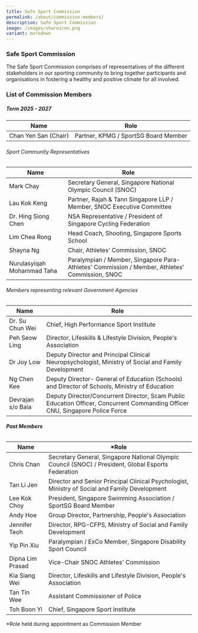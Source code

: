 ```yaml
---
title: Safe Sport Commission
permalink: /about/commission-members/
description: Safe Sport Commission
image: /images/shareicon.png
variant: markdown
---
```

### **Safe Sport Commission** 

The Safe Sport Commission comprises of representatives of the different stakeholders in our sporting community to bring together participants and organisations in fostering a healthy and positive climate for all involved.

### **List of Commission Members** 
##### Term 2025 - 2027


	
| Name | Role| 
| -------- | -------- |
| Chan Yen San (Chair)     | Partner, KPMG / SportSG Board Member|   

###### Sport Community Representatives

	
| Name | Role| 
| -------- | ---------------|
| Mark Chay     | Secretary General, Singapore National Olympic Council (SNOC)  |
| Lau Kok Keng    | Partner, Rajah & Tann Singapore LLP  / Member, SNOC Executive Committee    | 
| Dr. Hing Siong Chen   | NSA Representative / President of Singapore Cycling Federation | 
| Lim Chea Rong     | Head Coach, Shooting, Singapore Sports School     |
| Shayna Ng    |Chair, Athletes' Commission, SNOC     |
| Nurulasyiqah Mohammad Taha     | Paralympian / Member, Singapore Para-Athletes' Commission / Member, Athletes' Commission, SNOC  |  

 
###### Members representing relevant Government Agencies

	
| Name | Role| 
| ------------  | ---------- |
| Dr. Su Chun Wei      | Chief, High Performance Sport Institute |
| Peh Seow Ling     | Director, Lifeskills & Lifestyle Division, People's Association | 
| Dr Joy Low  | Deputy Director and Principal Clinical Neuropsychologist, Ministry of Social and Family Development     |
| Ng Chen Kee   | Deputy Director- General of Education (Schools) and Director of Schools, Ministry of Education   |
| Devrajan s/o Bala  | Deputy Director/Concurrent Director, Scam Public Education Officer, Concurrent Commanding Officer CNU, Singapore Police Force  |


###### **Past Members**

	 
| Name | *Role| 
| ------------  | ---------- |
| Chris Chan      | Secretary General, Singapore National Olympic Council (SNOC) / President, Global Esports  Federation |
| Tan Li Jen      | Director and Senior Principal Clinical Psychologist, Ministry of Social and Family Development |
| Lee Kok Choy      | President, Singapore Swimming Association / SportSG Board Member |
| Andy Hoe     | Group Director, Partnership, People's Association | 
| Jennifer Teoh  | Director, RPG-CFPS, Ministry of Social and Family Development     |
| Yip Pin Xiu  | Paralympian / ExCo Member, Singapore Disability Sport Council     |
| Dipna Lim Prasad      | Vice-Chair SNOC Athletes' Commission |
| Kia Siang Wei    | Director, Lifeskills and Lifestyle Division, People's Association | 
| Tan Tin Wee  | Assistant Commissioner of Police   |
| Toh Boon Yi  | Chief, Singapore Sport Institute    |


*Role held during appointment as Commission Member
